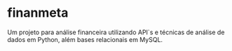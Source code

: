 # finanmeta

Um projeto para análise financeira utilizando API`s e técnicas de análise de dados em Python, além bases relacionais em MySQL.
